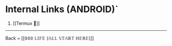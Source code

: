 # Internal Links (ANDROID)`
1. [[Termux 🔗]]

-------------------------

Back = [[𝟘𝟘𝟘 𝕃𝕀𝔽𝔼 (𝔸𝕃𝕃 𝕊𝕋𝔸ℝ𝕋 ℍ𝔼ℝ𝔼)]]

